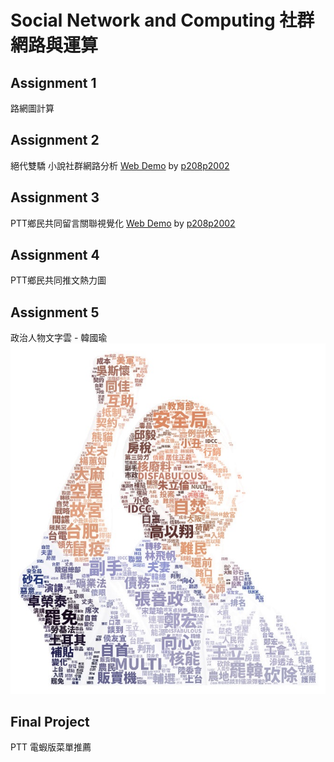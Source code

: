 # Social Network and Computing 社群網路與運算

## Assignment 1
路網圖計算

## Assignment 2
絕代雙驕 小說社群網路分析
[Web Demo](https://p208p2002.github.io/novel-relation-chart/) 
by [p208p2002](https://github.com/p208p2002)

## Assignment 3
PTT鄉民共同留言關聯視覺化
[Web Demo](https://p208p2002.github.io/ptt-HatePolitics-analyze/) 
by [p208p2002](https://github.com/p208p2002)

## Assignment 4
PTT鄉民共同推文熱力圖

## Assignment 5
政治人物文字雲 - 韓國瑜
![](https://raw.githubusercontent.com/seanbbear/SocialNetwork_Assignment/master/hw5/%E9%9F%93%E5%9C%8B%E7%91%9C%20wordcloud.jpeg)

## Final Project 
PTT 電蝦版菜單推薦
